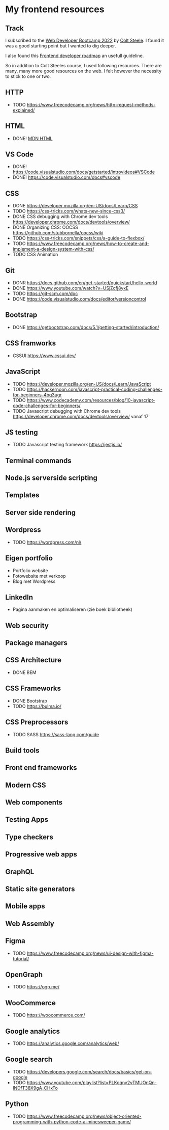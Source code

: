 # My frontend resources

## Track

I subscribed to the [Web Developer Bootcamp 2022](https://www.udemy.com/course/the-web-developer-bootcamp/) by [Colt Steele](https://www.udemy.com/user/coltsteele/). I found it was a good starting point but I wanted to dig deeper. 

I also found this [Frontend developer roadmap](https://roadmap.sh/frontend) an usefull guideline.

So in addition to Colt Steeles course, I used following resources. There are many, many more good resources on the web. I felt however the necessity to stick to one or two.

## HTTP
* TODO https://www.freecodecamp.org/news/http-request-methods-explained/

## HTML

* DONE! [MDN HTML](https://developer.mozilla.org/en-US/docs/Learn/HTML)

## VS Code
* DONE! https://code.visualstudio.com/docs/getstarted/introvideos#VSCode
* DONE! https://code.visualstudio.com/docs#vscode

## CSS
* DONE https://developer.mozilla.org/en-US/docs/Learn/CSS
* TODO https://css-tricks.com/whats-new-since-css3/
* DONE CSS debugging with Chrome dev tools https://developer.chrome.com/docs/devtools/overview/
* DONE Organizing CSS: OOCSS https://github.com/stubbornella/oocss/wiki
* TODO https://css-tricks.com/snippets/css/a-guide-to-flexbox/  
* TODO https://www.freecodecamp.org/news/how-to-create-and-implement-a-design-system-with-css/
* TODO CSS Animation

## Git
* DONR https://docs.github.com/en/get-started/quickstart/hello-world
* DONE https://www.youtube.com/watch?v=USjZcfj8yxE
* TODO https://git-scm.com/doc 
* DONE https://code.visualstudio.com/docs/editor/versioncontrol

## Bootstrap
* DONE https://getbootstrap.com/docs/5.1/getting-started/introduction/


## CSS framworks
* CSSUI https://www.cssui.dev/

## JavaScript
* TODO https://developer.mozilla.org/en-US/docs/Learn/JavaScript
* TODO https://hackernoon.com/javascript-practical-coding-challenges-for-beginners-4bq3ugr
* TODO https://www.codecademy.com/resources/blog/10-javascript-code-challenges-for-beginners/
* TODO Javascript debugging with Chrome dev tools https://developer.chrome.com/docs/devtools/overview/ vanaf 17'

## JS testing
* TODO Javascript testing framework https://jestjs.io/ 

## Terminal commands

## Node.js serverside scripting

## Templates

## Server side rendering

## Wordpress
* TODO https://wordpress.com/nl/

## Eigen portfolio
* Portfolio website
* Fotowebsite met verkoop
* Blog met Wordpress

## LinkedIn
* Pagina aanmaken en optimaliseren (zie boek bibliotheek)


## Web security

## Package managers

## CSS Architecture
* DONE BEM

## CSS Frameworks
* DONE Bootstrap
* TODO https://bulma.io/

## CSS Preprocessors
* TODO SASS https://sass-lang.com/guide

## Build tools

## Front end frameworks

## Modern CSS

## Web components

## Testing  Apps

## Type checkers

## Progressive web apps


## GraphQL

## Static site generators

## Mobile apps

## Web Assembly


## Figma
* TODO https://www.freecodecamp.org/news/ui-design-with-figma-tutorial/


## OpenGraph
* TODO https://ogp.me/

## WooCommerce
* TODO https://woocommerce.com/

## Google analytics
* TODO https://analytics.google.com/analytics/web/ 

## Google search
* TODO https://developers.google.com/search/docs/basics/get-on-google
* TODO https://www.youtube.com/playlist?list=PLKoqnv2vTMUOnQn-lNDfT38X9gA_CHxTo

## Python
* TODO https://www.freecodecamp.org/news/object-oriented-programming-with-python-code-a-minesweeper-game/